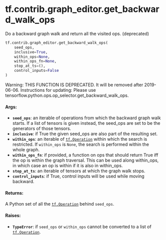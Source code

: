 <div itemscope itemtype="http://developers.google.com/ReferenceObject">
<meta itemprop="name" content="tf.contrib.graph_editor.get_backward_walk_ops" />
<meta itemprop="path" content="Stable" />
</div>

# tf.contrib.graph_editor.get_backward_walk_ops

Do a backward graph walk and return all the visited ops. (deprecated)

``` python
tf.contrib.graph_editor.get_backward_walk_ops(
    seed_ops,
    inclusive=True,
    within_ops=None,
    within_ops_fn=None,
    stop_at_ts=(),
    control_inputs=False
)
```

<!-- Placeholder for "Used in" -->

Warning: THIS FUNCTION IS DEPRECATED. It will be removed after 2019-06-06.
Instructions for updating:
Please use tensorflow.python.ops.op_selector.get_backward_walk_ops.

#### Args:


* <b>`seed_ops`</b>: an iterable of operations from which the backward graph
  walk starts. If a list of tensors is given instead, the seed_ops are set
  to be the generators of those tensors.
* <b>`inclusive`</b>: if True the given seed_ops are also part of the resulting set.
* <b>`within_ops`</b>: an iterable of <a href="../../../tf/Operation.md"><code>tf.Operation</code></a> within which the search is
  restricted. If `within_ops` is `None`, the search is performed within
  the whole graph.
* <b>`within_ops_fn`</b>: if provided, a function on ops that should return True iff
  the op is within the graph traversal. This can be used along within_ops,
  in which case an op is within if it is also in within_ops.
* <b>`stop_at_ts`</b>: an iterable of tensors at which the graph walk stops.
* <b>`control_inputs`</b>: if True, control inputs will be used while moving backward.

#### Returns:

A Python set of all the <a href="../../../tf/Operation.md"><code>tf.Operation</code></a> behind `seed_ops`.


#### Raises:


* <b>`TypeError`</b>: if `seed_ops` or `within_ops` cannot be converted to a list of
  <a href="../../../tf/Operation.md"><code>tf.Operation</code></a>.